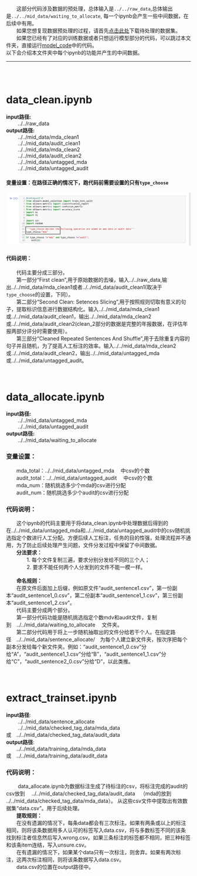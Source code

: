 &emsp;&emsp;这部分代码涉及数据的预处理，总体输入是```../../raw_data```,总体输出是```../../mid_data/waiting_to_allocate```, 每一个ipynb会产生一些中间数据，在后续中有用。  
&emsp;&emsp;如果您想复现数据预处理的过程，请首先[点击此处](https://pan.baidu.com/s/1tZ0hlIhZAtpc_6hvbQ7JlQ)下载待处理的数据集。  
&emsp;&emsp;如果您已经有了对应的训练数据或者只想运行模型部分的代码，可以跳过本文件夹，直接运行[model_code](../model_code)中的代码。  
以下会介绍本文件夹中每个ipynb的功能并产生的中间数据。
***  
<br></br>
              
# data_clean.ipynb
   __input路径:__  
   &emsp;&emsp; ../../raw_data  
   __output路径:__  
   &emsp;&emsp; ../../mid_data/mda_clean1   
   &emsp;&emsp; ../../mid_data/audit_clean1   
   &emsp;&emsp; ../../mid_data/mda_clean2  
   &emsp;&emsp; ../../mid_data/audit_clean2  
   &emsp;&emsp; ../../mid_data/untagged_mda  
   &emsp;&emsp; ../../mid_data/untagged_audit   
            
#### 变量设置：在路径正确的情况下，跑代码前需要设置的只有```type_choose```
![type_choose](../../pic/type_choose.png)
#### 代码说明：  
&emsp;&emsp;代码主要分成三部分。  
&emsp;&emsp;第一部分“First clean”,用于原始数据的去噪，输入../../raw_data,输出../../mid_data/mda_clean1或者../../mid_data/audit_clean1(取决于```type_choose```的设置，下同）。  
&emsp;&emsp;第二部分“Second Clean: Setences Slicing”,用于按照规则切取有意义的句子，提取标识信息进行数据结构化。输入../../mid_data/mda_clean1或../../mid_data/audit_clean1，输出../../mid_data/mda_clean2或../../mid_data/audit_clean2(clean_2部分的数据是完整的年报数据，在评估年报两部分评分时需要使用）。  
&emsp;&emsp;第三部分“Cleaned Repeated Sentences And Shuffle”,用于去除重复内容的句子并且随机，为了提高人工标注的效率。输入../../mid_data/mda_clean2或../../mid_data/audit_clean2，输出../../mid_data/untagged_mda或../../mid_data/untagged_audit。  
<br></br>  

# data_allocate.ipynb
__input路径:__  
&emsp;&emsp; ../../mid_data/untagged_mda  
&emsp;&emsp; ../../mid_data/untagged_audit  
__output路径:__  
&emsp;&emsp; ../../mid_data/waiting_to_allocate  
### 变量设置：  
&emsp;&emsp;mda_total：../../mid_data/untagged_mda&emsp; 中csv的个数  
&emsp;&emsp;audit_total：../../mid_data/untagged_audit&emsp; 中csv的个数   
&emsp;&emsp;mda_num：随机挑选多少个mda的csv进行分配  
&emsp;&emsp;audit_num：随机挑选多少个audit的csv进行分配  
### 代码说明：
&emsp;&emsp;这个ipynb的代码主要用于将data_clean.ipynb中处理数据后得到的在../../mid_data/untagged_mda和../../mid_data/untagged_audit中的csv随机挑选指定个数进行人工分配。方便后续人工标注，任务的目的性强，处理流程并不通用，为了防止后续处理产生问题，文件分发过程中保留了中间数据。  
&emsp;&emsp;__分法要求：__    
&emsp;&emsp;&emsp;&emsp;1. 每个文件复制三遍，要求分别分发给不同的三个人；  
&emsp;&emsp;&emsp;&emsp;2. 要求不能任何两个人分发到的文件不能一模一样。  
&emsp;&emsp;  
&emsp;&emsp;__命名规则：__    
&emsp;&emsp;在原文件后面加上后缀，例如原文件“audit_sentence1.csv”，第一份副本“audit_sentence1_0.csv”，第二份副本“audit_sentence1_1.csv”，第三份副本“audit_sentence1_2.csv”。  
&emsp;&emsp;代码主要分成两个部分。  
&emsp;&emsp;第一部分代码功能是随机挑选指定个数mdv和audit文件，复制到&emsp;../../mid_data/waiting_to_allocate &emsp;文件夹。  
&emsp;&emsp;第二部分代码用于将上一步随机抽取出的文件分给若干个人。在指定路径&emsp;../../mid_data/sentence_allocate/&emsp;为每个人建立新文件夹，按次序把每个副本分发给每个新文件夹。例如：“audit_sentence1_0.csv”分给“A”，“audit_sentence1_1.csv”分给“B”，“audit_sentence1_1.csv”分给“C”，“audit_sentence2_0.csv”分给“D”，以此类推。  
<br></br>
# extract_trainset.ipynb  
__input路径__:   
&emsp;&emsp; ../../mid_data/sentence_allocate  
&emsp;&emsp; ../../mid_data/checked_tag_data/mda_data&emsp;或&emsp;../../mid_data/checked_tag_data/audit_data  
__output路径__:   
&emsp;&emsp;../../mid_data/training_data/mda_data&emsp;或&emsp;../../mid_data/training_data/audit_data  
### 代码说明：  
&emsp;&emsp; data_allocate.ipynb为数据标注生成了待标注的csv，将标注完成的audit的csv放到&emsp; ../../mid_data/checked_tag_data/audit_data&emsp;（mda的放到&emsp; ../../mid_data/checked_tag_data/mda_data）。  从这些csv文件中提取出有效数据集“data.csv”。用于后续处理。  
&emsp;&emsp;__提取规则：__  
&emsp;&emsp;在没有遗漏的情况下，每条data都会有三次标注。如果有两条或以上的标注相同，则将该条数据用多人认可的标签写入data.csv，将与多数标签不同的该条找到标注者信息然后写入wrong.csv。如果三条标注的标签都不相同，把三种标签和该条item连结，写入unsure.csv。  
&emsp;&emsp;在有遗漏的情况下，如果某个data只有一次标注，则舍弃。如果有两次标注，这两次标注相同，则将该条数据写入data.csv。  
&emsp;&emsp;data.csv的位置在output路径中。



  
